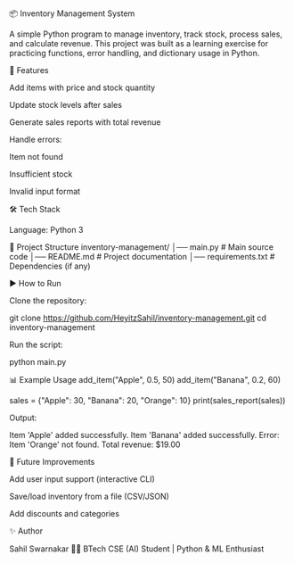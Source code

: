 📦 Inventory Management System

A simple Python program to manage inventory, track stock, process sales, and calculate revenue.
This project was built as a learning exercise for practicing functions, error handling, and dictionary usage in Python.

🚀 Features

Add items with price and stock quantity

Update stock levels after sales

Generate sales reports with total revenue

Handle errors:

Item not found

Insufficient stock

Invalid input format

🛠 Tech Stack

Language: Python 3

📂 Project Structure
inventory-management/
│── main.py            # Main source code
│── README.md          # Project documentation
│── requirements.txt   # Dependencies (if any)

▶️ How to Run

Clone the repository:

git clone https://github.com/HeyitzSahil/inventory-management.git
cd inventory-management


Run the script:

python main.py

📊 Example Usage
add_item("Apple", 0.5, 50)
add_item("Banana", 0.2, 60)

sales = {"Apple": 30, "Banana": 20, "Orange": 10}
print(sales_report(sales))


Output:

Item 'Apple' added successfully.
Item 'Banana' added successfully.
Error: Item 'Orange' not found.
Total revenue: $19.00

📌 Future Improvements

Add user input support (interactive CLI)

Save/load inventory from a file (CSV/JSON)

Add discounts and categories

✨ Author

Sahil Swarnakar
👨‍💻 BTech CSE (AI) Student | Python & ML Enthusiast
